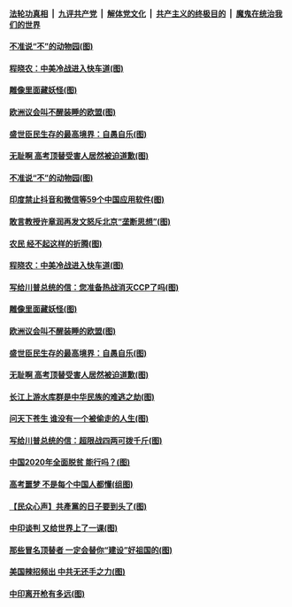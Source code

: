 ####  [法轮功真相](../../../../basic/blob/master/README.md?t=06302031) &nbsp;|&nbsp; [九评共产党](../../../../9ping.md/blob/master/README.md?t=06302031) &nbsp;|&nbsp; [解体党文化](../../../../jtdwh.md/blob/master/README.md?t=06302031)  &nbsp;|&nbsp; [共产主义的终极目的](../../../../gczydzjmd.md/blob/master/README.md?t=06302031) &nbsp;|&nbsp; [魔鬼在统治我们的世界](../../../../mgztzwmdsj.md/blob/master/README.md?t=06302031) 

#### [不准说“不”的动物园(图)](../pages/p4/938192.md?t=06302031) 

#### [程晓农：中美冷战进入快车道(图)](../pages/p4/938157.md?t=06302031) 

#### [雕像里面藏妖怪(图)](../pages/p4/937959.md?t=06302031) 

#### [欧洲议会叫不醒装睡的欧盟(图)](../pages/p4/938033.md?t=06302031) 

#### [盛世臣民生存的最高境界：自愚自乐(图)](../pages/p4/938023.md?t=06302031) 

#### [无耻啊 高考顶替受害人居然被迫道歉(图)](../pages/p4/938030.md?t=06302031) 

#### [不准说“不”的动物园(图)](../pages/p4/938192.md?t=06302031) 

#### [印度禁止抖音和微信等59个中国应用软件(图)](../pages/p4/938164.md?t=06302031) 

#### [敢言教授许章润再发文怒斥北京“垄断思想”(图)](../pages/p4/938162.md?t=06302031) 

#### [农民 经不起这样的折腾(图)](../pages/p4/938158.md?t=06302031) 

#### [程晓农：中美冷战进入快车道(图)](../pages/p4/938157.md?t=06302031) 

#### [写给川普总统的信：您准备热战消灭CCP了吗(图)](../pages/p4/938153.md?t=06302031) 

#### [雕像里面藏妖怪(图)](../pages/p4/937959.md?t=06302031) 

#### [欧洲议会叫不醒装睡的欧盟(图)](../pages/p4/938033.md?t=06302031) 

#### [盛世臣民生存的最高境界：自愚自乐(图)](../pages/p4/938023.md?t=06302031) 

#### [无耻啊 高考顶替受害人居然被迫道歉(图)](../pages/p4/938030.md?t=06302031) 

#### [长江上游水库群是中华民族的难逃之劫(图)](../pages/p4/938022.md?t=06302031) 

#### [问天下苍生 谁没有一个被偷走的人生(图)](../pages/p4/938026.md?t=06302031) 

#### [写给川普总统的信：超限战四两可拨千斤(图)](../pages/p4/938021.md?t=06302031) 

#### [中国2020年全面脱贫 能行吗？(图)](../pages/p4/937928.md?t=06302031) 

#### [高考噩梦 不是每个中国人都懂(组图)](../pages/p4/937927.md?t=06302031) 

#### [【民众心声】共產黨的日子要到头了(图)](../pages/p4/937474.md?t=06302031) 

#### [中印谈判 又给世界上了一课(图)](../pages/p4/937868.md?t=06302031) 

#### [那些冒名顶替者 一定会替你“建设”好祖国的(图)](../pages/p4/937925.md?t=06302031) 

#### [美国辣招频出 中共无还手之力(图)](../pages/p4/937916.md?t=06302031) 

#### [中印离开枪有多远(图)](../pages/p4/937913.md?t=06302031) 

